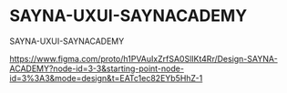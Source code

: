 # SAYNA-UXUI-SAYNACADEMY
SAYNA-UXUI-SAYNACADEMY

https://www.figma.com/proto/h1PVAuIxZrfSA0SlIKt4Rr/Design-SAYNA-ACADEMY?node-id=3-3&starting-point-node-id=3%3A3&mode=design&t=EATc1ec82EYb5HhZ-1
